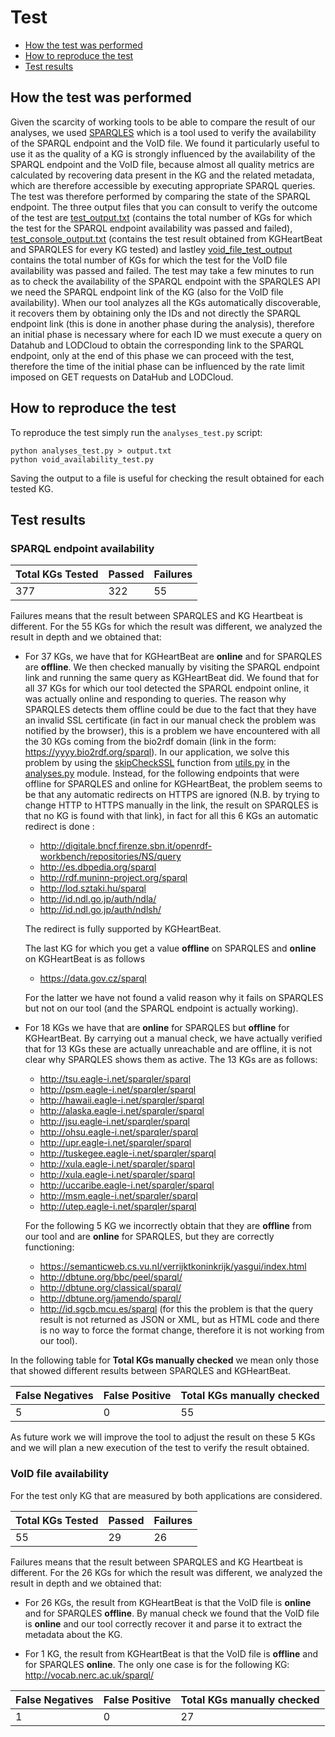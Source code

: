 # Test
- [How the test was performed](#how-the-test-was-performed)
- [How to reproduce the test](#how-to-reproduce-the-test)
- [Test results](#test-results)


## How the test was performed
Given the scarcity of working tools to be able to compare the result of our analyses, we used [SPARQLES](https://sparqles.demo.openlinksw.com) which is a tool used to verify the availability of the SPARQL endpoint and the VoID file. We found it particularly useful to use it as the quality of a KG is strongly influenced by the availability of the SPARQL endpoint and the VoID file, because almost all quality metrics are calculated by recovering data present in the KG and the related metadata, which are therefore accessible by executing appropriate SPARQL queries. The test was therefore performed by comparing the state of the SPARQL endpoint. The three output files that you can consult to verify the outcome of the test are [test_output.txt](./test_output.txt) (contains the total number of KGs for which the test for the SPARQL endpoint availability was passed and failed), [test_console_output.txt](./test_console_output.txt) (contains the test result obtained from KGHeartBeat and SPARQLES for every KG tested) and lastley [void_file_test_output](./void_file_test_output.txt) contains the total number of KGs for which the test for the VoID file availability was passed and failed.
The test may take a few minutes to run as to check the availability of the SPARQL endpoint with the SPARQLES API we need the SPARQL endpoint link of the KG (also for the VoID file availability). When our tool analyzes all the KGs automatically discoverable, it recovers them by obtaining only the IDs and not directly the SPARQL endpoint link (this is done in another phase during the analysis), therefore an initial phase is necessary where for each ID we must execute a query on Datahub and LODCloud to obtain the corresponding link to the SPARQL endpoint, only at the end of this phase we can proceed with the test, therefore the time of the initial phase can be influenced by the rate limit imposed on GET requests on DataHub and LODCloud.

## How to reproduce the test
To reproduce the test simply run the ```analyses_test.py``` script:
```
python analyses_test.py > output.txt
python void_availability_test.py
```
Saving the output to a file is useful for checking the result obtained for each tested KG.

## Test results

### SPARQL endpoint availability

|Total KGs Tested|Passed|Failures|
|---|---|---|
|377|322|55|

Failures means that the result between SPARQLES and KG Heartbeat is different.
For the 55 KGs for which the result was different, we analyzed the result in depth and we obtained that:
- For 37 KGs, we have that for KGHeartBeat are **online** and for SPARQLES are **offline**. We then checked manually by visiting the SPARQL endpoint link and running the same query as KGHeartBeat did. We found that for all 37 KGs for which our tool detected the SPARQL endpoint online, it was actually online and responding to queries. The reason why SPARQLES detects them offline could be due to the fact that they have an invalid SSL certificate (in fact in our manual check the problem was notified by the browser), this is a problem we have encountered with all the 30 KGs coming from the bio2rdf domain (link in the form: https://yyyy.bio2rdf.org/sparql). In our application, we solve this problem by using the [skipCheckSSL](https://github.com/isislab-unisa/KGHeartbeat/blob/55df26ddf6be91f70d1fa5db86518297ff0c4568/utils.py#L952) function from [utils.py](../utils.py) in the [analyses.py](../analyses.py) module. 
Instead, for the following endpoints that were offline for SPARQLES and online for KGHeartBeat, the problem seems to be that any automatic redirects on HTTPS are ignored (N.B. by trying to change HTTP to HTTPS manually in the link, the result on SPARQLES is that no KG is found with that link), in fact for all this 6 KGs an automatic redirect is done :
    - http://digitale.bncf.firenze.sbn.it/openrdf-workbench/repositories/NS/query
    - http://es.dbpedia.org/sparql
    - http://rdf.muninn-project.org/sparql
    - http://lod.sztaki.hu/sparql
    - http://id.ndl.go.jp/auth/ndla/
    - http://id.ndl.go.jp/auth/ndlsh/

    The redirect is fully supported by KGHeartBeat.
    
    The last KG for which you get a value **offline** on SPARQLES and **online** on KGHeartBeat is as follows
    - https://data.gov.cz/sparql
    
    For the latter we have not found a valid reason why it fails on SPARQLES but not on our tool (and the SPARQL endpoint is actually working).

- For 18 KGs we have that are **online** for SPARQLES but **offline** for KGHeartBeat. By carrying out a manual check, we have actually verified that for 13 KGs these are actually unreachable and are offline, it is not clear why SPARQLES shows them as active. The 13 KGs are as follows:
    - http://tsu.eagle-i.net/sparqler/sparql
    - http://psm.eagle-i.net/sparqler/sparql
    - http://hawaii.eagle-i.net/sparqler/sparql
    - http://alaska.eagle-i.net/sparqler/sparql
    - http://jsu.eagle-i.net/sparqler/sparql
    - http://ohsu.eagle-i.net/sparqler/sparql
    - http://upr.eagle-i.net/sparqler/sparql
    - http://tuskegee.eagle-i.net/sparqler/sparql
    - http://xula.eagle-i.net/sparqler/sparql
    - http://xula.eagle-i.net/sparqler/sparql
    - http://uccaribe.eagle-i.net/sparqler/sparql   
    - http://msm.eagle-i.net/sparqler/sparql
    - http://utep.eagle-i.net/sparqler/sparql

    For the following 5 KG we incorrectly obtain that they are **offline** from our tool and are **online** for SPARQLES, but they are correctly functioning:
    - https://semanticweb.cs.vu.nl/verrijktkoninkrijk/yasgui/index.html
    - http://dbtune.org/bbc/peel/sparql/
    - http://dbtune.org/classical/sparql/
    - http://dbtune.org/jamendo/sparql/
    - http://id.sgcb.mcu.es/sparql (for this the problem is that the query result is not returned as JSON or XML, but as HTML code and there is no way to force the format change, therefore it is not working from our tool).

In the following table for **Total KGs manually checked** we mean only those that showed different results between SPARQLES and KGHeartBeat.

|False Negatives|False Positive|Total KGs manually checked |
|---|---|---|
|5|0|55|

As future work we will improve the tool to adjust the result on these 5 KGs and we will plan a new execution of the test to verify the result obtained.

### VoID file availability

For the test only KG that are measured by both applications are considered.

|Total KGs Tested|Passed|Failures|
|---|---|---|
|55|29|26|

Failures means that the result between SPARQLES and KG Heartbeat is different.
For the 26 KGs for which the result was different, we analyzed the result in depth and we obtained that:

- For 26 KGs, the result from KGHeartBeat is that the VoID file is **online** and for SPARQLES **offline**. By manual check we found that the VoID file is **online** and our tool correctly recover it and parse it to extract the metadata about the KG.

- For 1 KG, the result from KGHeartBeat is that the VoID file is **offline** and for SPARQLES **online**. The only one case is for the following KG: http://vocab.nerc.ac.uk/sparql/

|False Negatives|False Positive|Total KGs manually checked |
|---|---|---|
|1|0|27|
